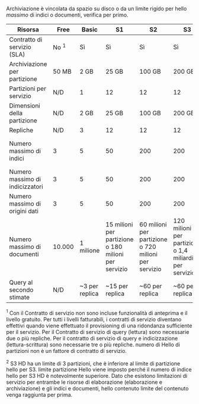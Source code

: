 Archiviazione è vincolata da spazio su disco o da un limite rigido per hello *massimo* di indici o documenti, verifica per primo.

| Risorsa | Free | Basic | S1 | S2 | S3 | S3 HD |
| --- | --- | --- | --- | --- | --- | --- |
| Contratto di servizio (SLA) |No <sup>1</sup> |Sì |Sì |Sì |Sì |Sì |
| Archiviazione per partizione |50 MB |2 GB |25 GB |100 GB |200 GB |200 GB |
| Partizioni per servizio |N/D |1 |12 |12 |12 |3 <sup>2</sup> |
| Dimensioni della partizione |N/D |2 GB |25 GB |100 GB |200 GB |200 GB |
| Repliche |N/D |3 |12 |12 |12 |12 |
| Numero massimo di indici |3 |5 |50 |200 |200 |1000 per partizione o 3000 per servizio |
| Numero massimo di indicizzatori |3 |5 |50 |200 |200 |Nessun supporto per l'indicizzatore |
| Numero massimo di origini dati |3 |5 |50 |200 |200 |Nessun supporto per l'indicizzatore |
| Numero massimo di documenti |10.000 |1 milione |15 milioni per partizione o 180 milioni per servizio |60 milioni per partizione o 720 milioni per servizio |120 milioni per partizione o 1,4 miliardi per servizio |1 milione per indice o 200 milioni per partizione |
| Query al secondo stimate |N/D |~3 per replica |~15 per replica |~60 per replica |~60 per replica |>60 per replica |

<sup>1</sup> Con il Contratto di servizio non sono incluse funzionalità di anteprima e il livello gratuito. Per tutti i livelli fatturabili, i contratti di servizio diventano effettivi quando viene effettuato il provisioning di una ridondanza sufficiente per il servizio. Per il Contratto di servizio di query (lettura) sono necessarie due o più repliche. Per il contratto di servizio di query e indicizzazione (lettura-scrittura) sono necessarie tre o più repliche. numero di Hello di partizioni non è un fattore di contratto di servizio. 

<sup>2</sup> S3 HD ha un limite di 3 partizioni, che è inferiore al limite di partizione hello per S3. limite partizione Hello viene imposto perché il numero di indice hello per S3 HD è notevolmente superiore. Dato che esistono limitazioni di servizio per entrambe le risorse di elaborazione (elaborazione e archiviazione) e gli indici e documenti, hello contenuto limite del contenuto venga raggiunta per prima.
